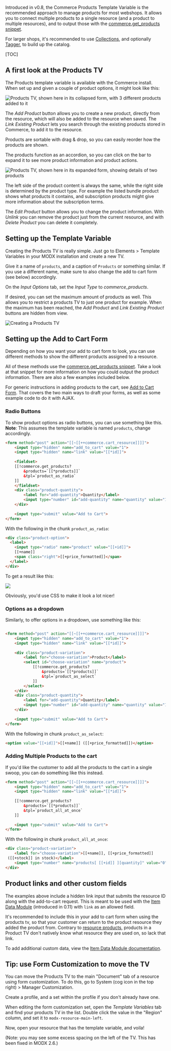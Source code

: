Introduced in v0.8, the Commerce Products Template Variable is the recommended approach to manage products for most webshops. It allows you to connect multiple products to a single resource (and a product to multiple resources), and to output those with the [commerce.get_products snippet](../Snippets/get_products). 

For larger shops, it's recommended to use [Collections](https://modx.com/extras/package/collections), and optionally [Tagger](https://modx.com/extras/package/tagger), to build up the catalog. 

[TOC]

## A first look at the Products TV

The Products template variable is available with the Commerce install. When set up and given a couple of product options, it might look like this:

![Products TV, shown here in its collapsed form, with 3 different products added to it](../../images/products/productstv-collapsed.jpg)

The _Add Product_ button allows you to create a new product, directly from the resource, which will also be added to the resource when saved. The _Link Existing Product_ lets you search through the existing products stored in Commerce, to add it to the resource. 

Products are sortable with drag & drop, so you can easily reorder how the products are shown.

The products function as an accordion, so you can click on the bar to expand it to see more product information and product actions. 
 
![Products TV, shown here in its expanded form, showing details of two products](../../images/products/productstv-collapsed.jpg)

The left side of the product content is always the same, while the right side is determined by the product type. For example the listed bundle product shows what products it contains, and subscription products might give more information about the subscription terms.

The _Edit Product_ button allows you to change the product information. With _Unlink_ you can remove the product just from the current resource, and with _Delete Product_ you can delete it completely. 

## Setting up the Template Variable

Creating the Products TV is really simple. Just go to Elements > Template Variables in your MODX installation and create a new TV. 

Give it a name of `products`, and a caption of `Products` or something similar. If you use a different name, make sure to also change the add to cart form (see below) accordingly. 

On the _Input Options_ tab, set the _Input Type_ to _commerce_products_. 

If desired, you can set the maximum amount of products as well. This allows you to restrict a products TV to just one product for example. When the maximum has been reached, the _Add Product_ and _Link Existing Product_ buttons are hidden from view. 

![Creating a Products TV](../../images/products/create-productstv.jpg)

## Setting up the Add to Cart Form

Depending on how you want your add to cart form to look, you can use different methods to show the different products assigned to a resource.

All of these methods use the [commerce.get_products snippet](../Snippets/get_products). Take a look at that snippet for more information on how you could output the product information. There are also a few examples included below. 

For generic instructions in adding products to the cart, see [Add to Cart Form](Add_to_Cart_Form). That covers the two main ways to draft your forms, as well as some example code to do it with AJAX.
 
### Radio Buttons

To show product options as radio buttons, you can use something like this. **Note**: This assumes the template variable is named `products`, change accordingly.

```` html
<form method="post" action="[[~[[++commerce.cart_resource]]]]">
    <input type="hidden" name="add_to_cart" value="1">
    <input type="hidden" name="link" value="[[*id]]">
    
    <fieldset>
    [[!commerce.get_products? 
        &products=`[[*products]]`
        &tpl=`product_as_radio`
    ]]
    </fieldset>
    <div class="product-quantity">
        <label for="add-quantity">Quantity</label>
        <input type="number" id="add-quantity" name="quantity" value="1">
    </div>
    
    <input type="submit" value="Add to Cart">
</form>
````

With the following in the chunk `product_as_radio`:

```` html
<div class="product-option">
  <label>
    <input type="radio" name="product" value="[[+id]]">
    [[+name]]
    <span class="right">[[+price_formatted]]</span>
  </label>
</div>
````

To get a result like this:

![](../../images/products/products_as_radio.jpg)

Obviously, you'd use CSS to make it look a lot nicer!

### Options as a dropdown

Similarly, to offer options in a dropdown, use something like this:

```` html

<form method="post" action="[[~[[++commerce.cart_resource]]]]">
    <input type="hidden" name="add_to_cart" value="1">
    <input type="hidden" name="link" value="[[*id]]">
    
    <div class="product-variation">
        <label for="choose-variation">Product</label>
        <select id="choose-variation" name="product">
            [[!commerce.get_products? 
                &products=`[[*products]]`
                &tpl=`product_as_select`
            ]]
        </select>
    </div>
    <div class="product-quantity">
        <label for="add-quantity">Quantity</label>
        <input type="number" id="add-quantity" name="quantity" value="1">
    </div>
    
    <input type="submit" value="Add to Cart">
</form>
````

With the following in chunk `product_as_select`:

```` html
<option value="[[+id]]">[[+name]] ([[+price_formatted]])</option>
````

### Adding Multiple Products to the cart

If you'd like the customer to add all the products to the cart in a single swoop, you can do something like this instead.

```` html
<form method="post" action="[[~[[++commerce.cart_resource]]]]">
    <input type="hidden" name="add_to_cart" value="1">
    <input type="hidden" name="link" value="[[*id]]">
    
    [[!commerce.get_products? 
        &products=`[[*products]]`
        &tpl=`product_all_at_once`
    ]]
    
    <input type="submit" value="Add to Cart">
</form>
````

With the following in chunk `product_all_at_once`:

```` html
<div class="product-variation">
    <label for="choose-variation">[[+name]], [[+price_formatted]]
 ([[+stock]] in stock)</label>
    <input type="number" name="products[ [[+id]] ][quantity]" value="0">
</div>
````

## Product links and other custom fields

The examples above include a hidden link input that submits the resource ID along with the add-to-cart request. This is meant to be used with the [Item Data Module](../Modules/Cart/ItemData) (introduced in 0.11) with `link` as an allowed field.

It's recommended to include this in your add to cart form when using the products tv, so that your customer can return to the product resource they added the product from. Contrary to [resource products](Resource), products in a Product TV don't natively know what resource they are used on, so lack that link. 

To add additional custom data, view the [Item Data Module documentation](../Modules/Cart/ItemData).


## Tip: use Form Customization to move the TV

You can move the Products TV to the main "Document" tab of a resource using form customization. To do this, go to System (cog icon in the top right) > Manager Customization.

Create a profile, and a set within the profile if you don't already have one. 

When editing the form customization set, open the _Template Variables_ tab and find your products TV in the list. Double click the value in the "Region" column, and set it to `modx-resource-main-left`. 

Now, open your resource that has the template variable, and voila! 

(Note: you may see some excess spacing on the left of the TV. This has been fixed in MODX 2.6.)

